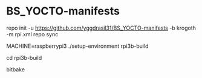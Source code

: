 # BS_YOCTO-manifests

repo init -u https://github.com/yggdrasil31/BS_YOCTO-manifests -b krogoth -m rpi.xml
repo sync

MACHINE=raspberrypi3 ./setup-environment rpi3b-build

cd rpi3b-build

bitbake <target>

